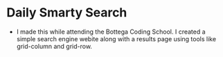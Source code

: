 # Daily Smarty Search

- I made this while attending the Bottega Coding School. I created a simple search engine webite along with a results page using tools like grid-column and grid-row.

